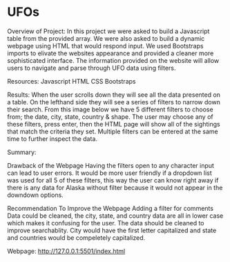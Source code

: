 # UFOs
Overview of Project:
In this project we were asked to build a Javascript table from the provided array. We were also asked to build a dynamic webpage using HTML that would respond input. We used Bootstraps imports to elivate the websites appearance and provided a cleaner more sophisticated interface. The information provided on the website will allow users to navigate and parse through UFO data using filters. 

Resources: 
Javascript
HTML 
CSS
Bootstraps

Results: 
When the user scrolls down they will see all the data presented on a table. On the lefthand side they will see a series of filters to narrow down their search. From this image below we have 5 different filters to choose from; the date, city, state, country & shape. The user may choose any of these filters, press enter, then the HTML page will show all of the sightings that match the criteria they set. Multiple filters can be entered at the same time to further inspect the data.

Summary:

Drawback of the Webpage
Having the filters open to any character input can lead to user errors. It would be more user friendly if a dropdown list was used for all 5 of these filters, this way the user can know right away if there is any data for Alaska without filter because it would not appear in the downdown options.

Recommendation To Improve the Webpage
Adding a filter for comments
Data could be cleaned, the city, state, and country data are all in lower case which makes it confusing for the user. The data should be cleaned to improve searchablity. City would have the first letter capitalized and state and countries would be compeletely capitalized. 

Webpage: 
http://127.0.0.1:5501/index.html
